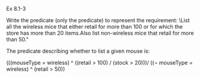 Ex 8.1-3

Write the predicate (only the predicate) to represent the requirement: \List all the wireless mice that either retail for more than 100 or for which the store has more than 20 items.Also list non-wireless mice that retail for more than 50."

The predicate describing whether to list a given mouse is:

(((mouseType = wireless) ^ ((retail > 100) \/ (stock > 20)))\/ ((¬ mouseType = wireless) ^ (retail > 50))
